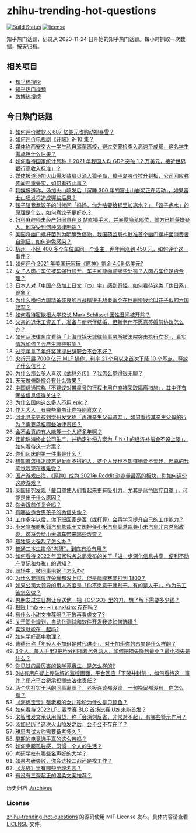 # zhihu-trending-hot-questions

[![Build Status](https://github.com/justjavac/zhihu-trending-hot-questions/workflows/ci/badge.svg?branch=master)](https://github.com/justjavac/zhihu-trending-hot-questions/actions)
[![license](https://img.shields.io/github/license/justjavac/zhihu-trending-hot-questions)](https://github.com/justjavac/zhihu-trending-hot-questions/blob/master/LICENSE)

知乎热门话题，记录从 2020-11-24 日开始的知乎热门话题。每小时抓取一次数据，按天[归档](./archives)。

## 相关项目

- [知乎热搜榜](https://github.com/justjavac/zhihu-trending-top-search)
- [知乎热门视频](https://github.com/justjavac/zhihu-trending-hot-video)
- [微博热搜榜](https://github.com/justjavac/weibo-trending-hot-search)

## 今日热门话题

<!-- BEGIN -->
<!-- 最后更新时间 Wed Jan 19 2022 07:15:48 GMT+0800 (China Standard Time) -->

1. [如何评价微软以 687 亿美元收购动视暴雪？](https://www.zhihu.com/question/512216137)
1. [如何评价电视剧《开端》9-10 集？](https://www.zhihu.com/question/512172393)
1. [媒体称西安交大一学生私自驾车离校，避过交警检查入高速至成都，这名学生需承担什么后果？](https://www.zhihu.com/question/512188024)
1. [如何看待国家统计局称「 2021 年我国人均 GDP 突破 1.2 万美元，接近世界银行高收入标准」？](https://www.zhihu.com/question/511956543)
1. [媒体报道汤加火山爆发致扇贝涌入獐子岛，獐子岛股价拉升封板，公司回应称传闻严重失实，如何看待此事？](https://www.zhihu.com/question/512104629)
1. [韩媒报道称，汤加火山喷发后「沉睡 300 年的富士山岩浆正在活动」，如果富士山喷发将造成哪些后果？](https://www.zhihu.com/question/512183689)
1. [孩子陪我煮饺子的时候问「妈妈，你为啥要给锅里加凉水？」，「饺子点水」的原理是什么，如何煮饺子更好吃？](https://www.zhihu.com/question/511931189)
1. [妇科麻醉师未经产妇同意在 B 站直播手术，并暴露隐私部位，警方已抓获嫌疑人，他将受到何种法律制裁？](https://www.zhihu.com/question/512209245)
1. [美国将幽门螺杆菌列为明确致癌物，我国药监局也批准首个幽门螺杆菌消费者自测证，如何避免感染？](https://www.zhihu.com/question/511835931)
1. [杭州一小区 400 多个车位属同一个业主，两年间涨到 450 元，如何评价这一事件？](https://www.zhihu.com/question/510488262)
1. [如何评价 2021 年美国玩家玩《原神》氪金 4.06 亿美元?](https://www.zhihu.com/question/512070727)
1. [女子人肉占车位被车强行顶开，车主可能面临哪些处罚？人肉占车位是否合理？](https://www.zhihu.com/question/511949303)
1. [日本人对「中国产品加上日文『の』字」感到奇怪，如何看待这类「伪日系」现象？](https://www.zhihu.com/question/512100109)
1. [为什么横扫六国精备装良的百战精锐无敌秦军会在巨鹿惨败给叫花子似的六国联军？](https://www.zhihu.com/question/511876332)
1. [如何看待密歇根大学校长 Mark Schlissel 因性丑闻被开除？](https://www.zhihu.com/question/511766865)
1. [父亲的退休工资五千，准备与新老伴结婚，但新老伴不愿意签婚前协议怎么办？](https://www.zhihu.com/question/511443582)
1. [如何从法律角度看待「上海市锦天城律师事务所被法院突击执行立案」，真实情况如何？会产生哪些影响？](https://www.zhihu.com/question/512156469)
1. [过完年拿了年终奖就提出辞职会不会不好？](https://www.zhihu.com/question/511591718)
1. [央行开展 7000 亿元 MLF 操作，利率 21 个月以来首次下降 10 个基点，释放了什么信号？](https://www.zhihu.com/question/511990197)
1. [为什么那么多人喜欢《武林外传》？我怎么觉得很无聊？](https://www.zhihu.com/question/27314087)
1. [天天做俯卧撑会有什么效果？](https://www.zhihu.com/question/507850942)
1. [中国信通院称「不建议对带星号的行程卡用户直接采取隔离措施」，其中还有哪些信息值得关注？](https://www.zhihu.com/question/512001913)
1. [为什么国内这么多人不用 epic？](https://www.zhihu.com/question/483259900)
1. [作为大人，有哪些童书让你特别喜欢？](https://www.zhihu.com/question/451889910)
1. [河北寻亲男孩刘学州发文称「再遭亲生父母遗弃」，如何看待其亲生父母的行为？需要承担哪些法律责任？](https://www.zhihu.com/question/512123864)
1. [会不会真的有人能等一个人好多年啊？](https://www.zhihu.com/question/508009713)
1. [佳能珠海终止公司生产，并确定补偿方案为「 N+1 的经济补偿金不设上限」，如何看待这一方案？](https://www.zhihu.com/question/511459281)
1. [你们起床的第一件事是什么？](https://www.zhihu.com/question/506981167)
1. [想知道怎样才能忘记爱而不得的人，这个人我也不知道她爱不爱我，但真的我感觉我现在很难受？](https://www.zhihu.com/question/511263037)
1. [国产游戏出海，《原神》成为 2021年 Reddit 浏览量最高的板块，你如何评价这款游戏？](https://www.zhihu.com/question/509812069)
1. [英国研究发现「戴口罩使人们看起来更有吸引力，尤其是蓝色医疗口罩 」，可能是出于什么原因？](https://www.zhihu.com/question/511519765)
1. [你会跟前任复合吗？](https://www.zhihu.com/question/507120926)
1. [有哪些适合男孩子的微信头像？](https://www.zhihu.com/question/317401837)
1. [工作多年以后，你下班回家是否（或打算）会再学习提升自己的工作能力？](https://www.zhihu.com/question/511234117)
1. [小米宣布原极狐汽车总裁于立国担任小米汽车副总裁兼小米汽车北京总部政委，这将会给小米造车带来哪些改变？](https://www.zhihu.com/question/511677503)
1. [孤独感太强烈了怎么办？](https://www.zhihu.com/question/512059140)
1. [普通二本生拼命“考研”，到底有没有用？](https://www.zhihu.com/question/510823846)
1. [如何看待 2022 年国家税务总局发布的关于「进一步深化信息共享，便利不动产登记和办税」的通知？](https://www.zhihu.com/question/511142498)
1. [职场中，被同事甩锅了怎么办?](https://www.zhihu.com/question/508075514)
1. [为什么我排位连荣耀都没上过，但是巅峰赛能打到 1800？](https://www.zhihu.com/question/497343062)
1. [如果公司大领导的用人态度是「你不愿意干就别干，有的是人干」，作为员工该怎么做？](https://www.zhihu.com/question/502391630)
1. [男朋友过生日想让我送他一把《CS:GO》里的刀，想了解下需要多少钱？](https://www.zhihu.com/question/511651890)
1. [极限 lim(x→+∞) sinx/sinx 存在吗？](https://www.zhihu.com/question/511411633)
1. [有什么小甜文推荐吗？不敢再看虐文了?](https://www.zhihu.com/question/509791992)
1. [关于职业规划，自动化测试和软件开发我该如何选择？](https://www.zhihu.com/question/268026469)
1. [喜欢就能在一起吗?](https://www.zhihu.com/question/510725120)
1. [如何学好高中物理？](https://www.zhihu.com/question/19812276)
1. [曹德旺称「年轻人不加班是时代进步」，对于加班你的态度是什么样的？](https://www.zhihu.com/question/512110269)
1. [3个人，每人手里2把枪分别指着另外两人，如何把损失降到最小？最小损失是什么？](https://www.zhihu.com/question/512030845)
1. [你见过的最厉害的数学竞赛生，是怎么样的?](https://www.zhihu.com/question/490248443)
1. [B站有用户疑上传破解的监控画面，平台回应「下架并封禁」，如何看待这一事件？用户平台将承担哪些法律责任？](https://www.zhihu.com/question/512099509)
1. [两个实打实干活的同事离职了，老板连谈都没谈，一句挽留都没有，你怎么看？](https://www.zhihu.com/question/415313450)
1. [《海绵宝宝》蟹老板的女儿珍珍为什么是只鲸鱼？](https://www.zhihu.com/question/20826901)
1. [如何看待 2022 LPL 春季赛 BLG 首场比赛 Uzi 未能首发？](https://www.zhihu.com/question/511892993)
1. [宋智雅发文承认用假货，称「会深刻反省，非常对不起」，有哪些警示作用？](https://www.zhihu.com/question/512035336)
1. [汤加经历了这次火山喷发之后，会不会不存在了？](https://www.zhihu.com/question/511814793)
1. [雅思考试大约需要备考多久？](https://www.zhihu.com/question/352787239)
1. [早期的电竞选手真的这么苦吗？](https://www.zhihu.com/question/512217816)
1. [如何克服孤独感，习惯一个人的生活？](https://www.zhihu.com/question/296898800)
1. [考研学校有哪些名声好的大学？](https://www.zhihu.com/question/318976760)
1. [如果考研失败，你会选择二战还是找工作？](https://www.zhihu.com/question/512112526)
1. [《龙族》里有哪些至理名言？](https://www.zhihu.com/question/509903396)
1. [有没有三观超正的温柔文案推荐？](https://www.zhihu.com/question/506299611)

<!-- END -->

历史归档 [./archives](./archives)

### License

[zhihu-trending-hot-questions](https://github.com/justjavac/zhihu-trending-hot-questions)
的源码使用 MIT License 发布。具体内容请查看 [LICENSE](./LICENSE) 文件。
